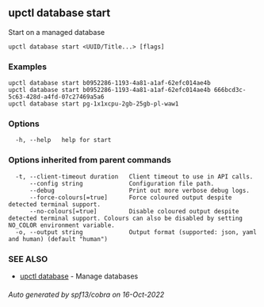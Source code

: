 ## upctl database start

Start on a managed database

```
upctl database start <UUID/Title...> [flags]
```

### Examples

```
upctl database start b0952286-1193-4a81-a1af-62efc014ae4b
upctl database start b0952286-1193-4a81-a1af-62efc014ae4b 666bcd3c-5c63-428d-a4fd-07c27469a5a6
upctl database start pg-1x1xcpu-2gb-25gb-pl-waw1
```

### Options

```
  -h, --help   help for start
```

### Options inherited from parent commands

```
  -t, --client-timeout duration   Client timeout to use in API calls.
      --config string             Configuration file path.
      --debug                     Print out more verbose debug logs.
      --force-colours[=true]      Force coloured output despite detected terminal support.
      --no-colours[=true]         Disable coloured output despite detected terminal support. Colours can also be disabled by setting NO_COLOR environment variable.
  -o, --output string             Output format (supported: json, yaml and human) (default "human")
```

### SEE ALSO

* [upctl database](upctl_database.md)	 - Manage databases

###### Auto generated by spf13/cobra on 16-Oct-2022
